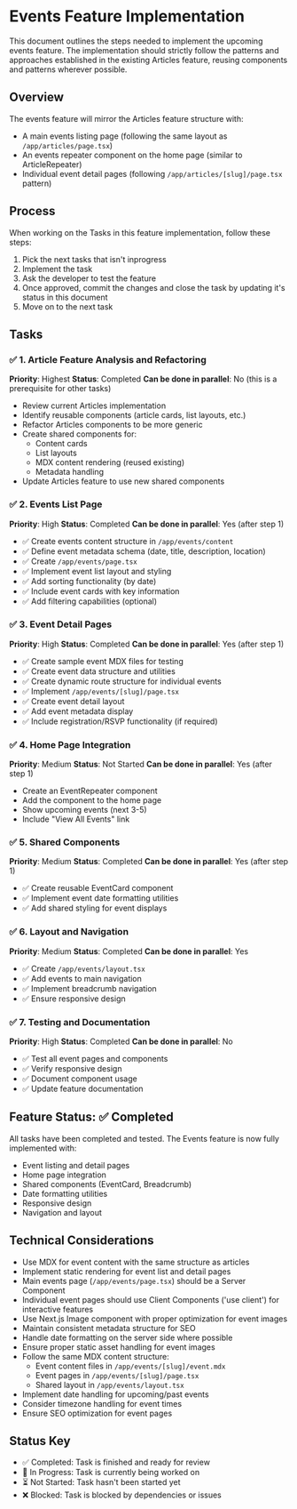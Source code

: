 # Events Feature Implementation

This document outlines the steps needed to implement the upcoming events feature. The implementation should strictly follow the patterns and approaches established in the existing Articles feature, reusing components and patterns wherever possible.

## Overview
The events feature will mirror the Articles feature structure with:
- A main events listing page (following the same layout as `/app/articles/page.tsx`)
- An events repeater component on the home page (similar to ArticleRepeater)
- Individual event detail pages (following `/app/articles/[slug]/page.tsx` pattern)

## Process
When working on the Tasks in this feature implementation, follow these steps:
1. Pick the next tasks that isn't inprogress
2. Implement the task
3. Ask the developer to test the feature
4. Once approved, commit the changes and close the task by updating it's status in this document
5. Move on to the next task

## Tasks

### ✅ 1. Article Feature Analysis and Refactoring
**Priority**: Highest
**Status**: Completed
**Can be done in parallel**: No (this is a prerequisite for other tasks)
- Review current Articles implementation
- Identify reusable components (article cards, list layouts, etc.)
- Refactor Articles components to be more generic
- Create shared components for:
  - Content cards
  - List layouts
  - MDX content rendering (reused existing)
  - Metadata handling
- Update Articles feature to use new shared components

### ✅ 2. Events List Page
**Priority**: High
**Status**: Completed
**Can be done in parallel**: Yes (after step 1)
- ✅ Create events content structure in `/app/events/content`
- ✅ Define event metadata schema (date, title, description, location)
- ✅ Create `/app/events/page.tsx`
- ✅ Implement event list layout and styling
- ✅ Add sorting functionality (by date)
- ✅ Include event cards with key information
- ✅ Add filtering capabilities (optional)

### ✅ 3. Event Detail Pages
**Priority**: High
**Status**: Completed
**Can be done in parallel**: Yes (after step 1)
- ✅ Create sample event MDX files for testing
- ✅ Create event data structure and utilities
- ✅ Create dynamic route structure for individual events
- ✅ Implement `/app/events/[slug]/page.tsx`
- ✅ Create event detail layout
- ✅ Add event metadata display
- ✅ Include registration/RSVP functionality (if required)

### ✅ 4. Home Page Integration
**Priority**: Medium
**Status**: Not Started
**Can be done in parallel**: Yes (after step 1)
- Create an EventRepeater component
- Add the component to the home page
- Show upcoming events (next 3-5)
- Include "View All Events" link

### ✅ 5. Shared Components
**Priority**: Medium
**Status**: Completed
**Can be done in parallel**: Yes (after step 1)
- ✅ Create reusable EventCard component
- ✅ Implement event date formatting utilities
- ✅ Add shared styling for event displays

### ✅ 6. Layout and Navigation
**Priority**: Medium
**Status**: Completed
**Can be done in parallel**: Yes
- ✅ Create `/app/events/layout.tsx`
- ✅ Add events to main navigation
- ✅ Implement breadcrumb navigation
- ✅ Ensure responsive design

### ✅ 7. Testing and Documentation
**Priority**: High
**Status**: Completed
**Can be done in parallel**: No
- ✅ Test all event pages and components
- ✅ Verify responsive design
- ✅ Document component usage
- ✅ Update feature documentation

## Feature Status: ✅ Completed

All tasks have been completed and tested. The Events feature is now fully implemented with:
- Event listing and detail pages
- Home page integration
- Shared components (EventCard, Breadcrumb)
- Date formatting utilities
- Responsive design
- Navigation and layout

## Technical Considerations
- Use MDX for event content with the same structure as articles
- Implement static rendering for event list and detail pages
- Main events page (`/app/events/page.tsx`) should be a Server Component
- Individual event pages should use Client Components ('use client') for interactive features
- Use Next.js Image component with proper optimization for event images
- Maintain consistent metadata structure for SEO
- Handle date formatting on the server side where possible
- Ensure proper static asset handling for event images
- Follow the same MDX content structure:
  - Event content files in `/app/events/[slug]/event.mdx`
  - Event pages in `/app/events/[slug]/page.tsx`
  - Shared layout in `/app/events/layout.tsx`
- Implement date handling for upcoming/past events
- Consider timezone handling for event times
- Ensure SEO optimization for event pages

## Status Key
- ✅ Completed: Task is finished and ready for review
- 🔄 In Progress: Task is currently being worked on
- ⏳ Not Started: Task hasn't been started yet
- ❌ Blocked: Task is blocked by dependencies or issues

